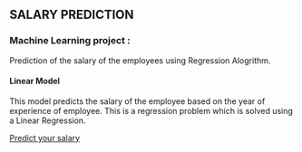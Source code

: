 
## SALARY PREDICTION
### Machine Learning project :
Prediction of the salary of the employees using Regression Alogrithm.
#### Linear Model
This model predicts the salary of the employee based on the year of experience of employee. This is a regression problem which is solved using a Linear Regression.

[Predict your salary](https://salarypredictionofemployee.herokuapp.com/)
